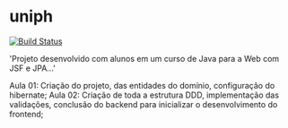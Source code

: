 # uniph

[![Build Status](https://travis-ci.org/DanSilva41/uniph.svg?branch=%232-create-repositories)](https://travis-ci.org/DanSilva41/uniph)

'Projeto desenvolvido com alunos em um curso de Java para a Web com JSF e JPA...'

Aula 01: Criação do projeto, das entidades do domínio, configuração do hibernate;
Aula 02: Criação de toda a estrutura DDD, implementação das validações, conclusão do backend para inicializar o desenvolvimento do frontend;
